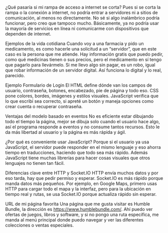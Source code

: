 ¿Qué pasaría si mi rampa de acceso a internet se corta?
Pues si se corta la rampa o la conexión a internet, no podría entrar a servidores ni a sitios de comunicación, al menos no directamente. No sé si algo inalámbrico podría funcionar, pero creo que tampoco mucho. Básicamente, ya no podría usar la mayoría de servicios en línea ni comunicarme con dispositivos que dependen de internet.

Ejemplos de la vida cotidiana
Cuando voy a una farmacia y pido un medicamento, es como hacerle una solicitud a un “servidor”, que en este caso es la persona que me atiende. Hay información gratis que puedo pedir, como qué medicinas tienen o sus precios, pero el medicamento en sí tengo que pagarlo para llevármelo. Si me llevo algo sin pagar, es un robo, igual que robar información de un servidor digital. Así funciona lo digital y lo real, parecido.

Ejemplo Formulario de Login
El HTML define dónde van los campos de usuario, contraseña, botones, encabezado, pie de página y todo eso. CSS pone colores, bordes, imágenes y estilos visuales. JavaScript verifica que lo que escribí sea correcto, si apreté un botón y maneja opciones como crear cuenta o recuperar contraseña.

Ventajas del modelo basado en eventos
No es eficiente estar dibujando todo el tiempo la página, mejor se dibuja solo cuando el usuario hace algo, así el programa responde a eventos y no consume tantos recursos. Esto le da más libertad al usuario y la página es más rápida y ágil.

¿Por qué es conveniente usar JavaScript?
Porque si el usuario ya usa JavaScript, el servidor puede responder en el mismo lenguaje y eso ahorra tiempo en traducciones, haciendo que todo sea más rápido. Además JavaScript tiene muchas librerías para hacer cosas visuales que otros lenguajes no tienen tan fácil.

Diferencias clave entre HTTP y Socket.IO
HTTP envía muchos datos y por eso tarda, hay que pedir permiso y esperar. Socket.IO es más rápido porque manda datos más pequeños. Por ejemplo, en Google Maps, primero usas HTTP para cargar todo el mapa y la interfaz, pero para la ubicación en tiempo real y rutas, se usa Socket.IO porque actualiza rápido sin esperar.

URL de mi página favorita
Una página que me gusta visitar es Humble Bundle, la dirección es https://www.humblebundle.com/. Ahí puedo ver ofertas de juegos, libros y software, y si no pongo una ruta específica, me manda al menú principal donde puedo navegar y ver las diferentes colecciones o ventas especiales.

